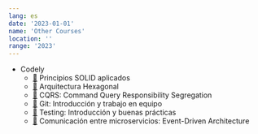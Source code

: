 ```yaml
---
lang: es
date: '2023-01-01'
name: 'Other Courses'
location: ''
range: '2023'
---
```


- Codely
  - [📄](/other_courses/codely/principios-solid-aplicados.pdf) Principios SOLID aplicados
  - [📄](/other_courses/codely/arquitectura-hexagonal.pdf) Arquitectura Hexagonal
  - [📄](/other_courses/codely/cqrs-command-query-responsibility-segregation.pdf) CQRS: Command Query Responsibility Segregation
  - [📄](/other_courses/codely/git-introduccion-y-trabajo-en-equipo.pdf) Git: Introducción y trabajo en equipo
  - [📄](/other_courses/codely/testing-introduccion-y-buenas-practicas.pdf) Testing: Introducción y buenas prácticas
  - [📄](/other_courses/codely/comunicacion-entre-microservicios-event-driven-architecture.pdf) Comunicación entre microservicios: Event-Driven Architecture
